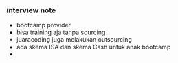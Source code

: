 ### interview note
- bootcamp provider
- bisa training aja tanpa sourcing
- juaracoding juga melakukan outsourcing
- ada skema ISA dan skema Cash untuk anak bootcamp
- 